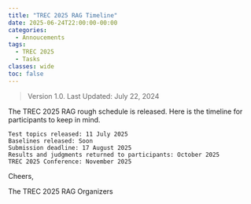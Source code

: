 ```yaml
---
title: "TREC 2025 RAG Timeline"
date: 2025-06-24T22:00:00-00:00
categories:
  - Annoucements
tags:
  - TREC 2025
  - Tasks
classes: wide
toc: false
---
```


> Version 1.0. Last Updated: July 22, 2024

The TREC 2025 RAG rough schedule is released.
Here is the timeline for participants to keep in mind.

```
Test topics released: 11 July 2025
Baselines released: Soon
Submission deadline: 17 August 2025
Results and judgments returned to participants: October 2025
TREC 2025 Conference: November 2025
```

Cheers,

The TREC 2025 RAG Organizers
